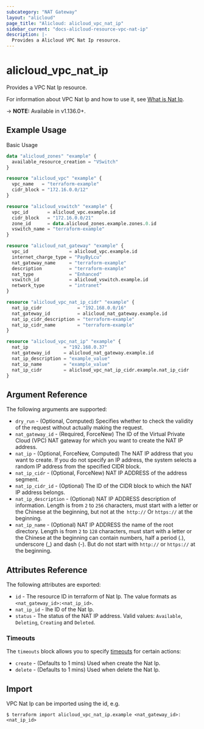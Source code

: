 ```yaml
---
subcategory: "NAT Gateway"
layout: "alicloud"
page_title: "Alicloud: alicloud_vpc_nat_ip"
sidebar_current: "docs-alicloud-resource-vpc-nat-ip"
description: |-
  Provides a Alicloud VPC Nat Ip resource.
---
```


# alicloud\_vpc\_nat\_ip

Provides a VPC Nat Ip resource.

For information about VPC Nat Ip and how to use it, see [What is Nat Ip](https://www.alibabacloud.com/help/doc-detail/281976.htm).

-> **NOTE:** Available in v1.136.0+.

## Example Usage

Basic Usage

```terraform
data "alicloud_zones" "example" {
  available_resource_creation = "VSwitch"
}

resource "alicloud_vpc" "example" {
  vpc_name   = "terraform-example"
  cidr_block = "172.16.0.0/12"
}

resource "alicloud_vswitch" "example" {
  vpc_id       = alicloud_vpc.example.id
  cidr_block   = "172.16.0.0/21"
  zone_id      = data.alicloud_zones.example.zones.0.id
  vswitch_name = "terraform-example"
}

resource "alicloud_nat_gateway" "example" {
  vpc_id               = alicloud_vpc.example.id
  internet_charge_type = "PayByLcu"
  nat_gateway_name     = "terraform-example"
  description          = "terraform-example"
  nat_type             = "Enhanced"
  vswitch_id           = alicloud_vswitch.example.id
  network_type         = "intranet"
}

resource "alicloud_vpc_nat_ip_cidr" "example" {
  nat_ip_cidr             = "192.168.0.0/16"
  nat_gateway_id          = alicloud_nat_gateway.example.id
  nat_ip_cidr_description = "terraform-example"
  nat_ip_cidr_name        = "terraform-example"
}

resource "alicloud_vpc_nat_ip" "example" {
  nat_ip             = "192.168.0.37"
  nat_gateway_id     = alicloud_nat_gateway.example.id
  nat_ip_description = "example_value"
  nat_ip_name        = "example_value"
  nat_ip_cidr        = alicloud_vpc_nat_ip_cidr.example.nat_ip_cidr
}

```

## Argument Reference

The following arguments are supported:

* `dry_run` - (Optional, Computed) Specifies whether to check the validity of the request without actually making the request.
* `nat_gateway_id` - (Required, ForceNew) The ID of the Virtual Private Cloud (VPC) NAT gateway for which you want to create the NAT IP address.
* `nat_ip` - (Optional, ForceNew, Computed) The NAT IP address that you want to create. If you do not specify an IP address, the system selects a random IP address from the specified CIDR block.
* `nat_ip_cidr` - (Optional, ForceNew) NAT IP ADDRESS of the address segment.
* `nat_ip_cidr_id` - (Optional) The ID of the CIDR block to which the NAT IP address belongs.
* `nat_ip_description` - (Optional) NAT IP ADDRESS description of information. Length is from `2` to `256` characters, must start with a letter or the Chinese at the beginning, but not at the` http://` Or `https://` at the beginning.
* `nat_ip_name` - (Optional) NAT IP ADDRESS the name of the root directory. Length is from `2` to `128` characters, must start with a letter or the Chinese at the beginning can contain numbers, half a period (.), underscore (_) and dash (-). But do not start with `http://` or `https://` at the beginning.

## Attributes Reference

The following attributes are exported:

* `id` - The resource ID in terraform of Nat Ip. The value formats as `<nat_gateway_id>:<nat_ip_id>`.
* `nat_ip_id` - Ihe ID of the Nat Ip.
* `status` - The status of the NAT IP address. Valid values: `Available`, `Deleting`, `Creating` and `Deleted`. 

### Timeouts

The `timeouts` block allows you to specify [timeouts](https://www.terraform.io/docs/configuration-0-11/resources.html#timeouts) for certain actions:

* `create` - (Defaults to 1 mins) Used when create the Nat Ip.
* `delete` - (Defaults to 1 mins) Used when delete the Nat Ip.

## Import

VPC Nat Ip can be imported using the id, e.g.

```shell
$ terraform import alicloud_vpc_nat_ip.example <nat_gateway_id>:<nat_ip_id>
```
